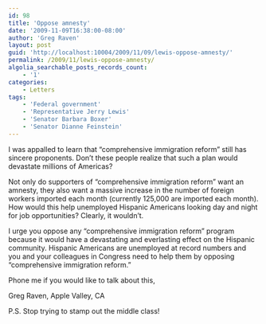 ```yaml
---
id: 98
title: 'Oppose amnesty'
date: '2009-11-09T16:38:00-08:00'
author: 'Greg Raven'
layout: post
guid: 'http://localhost:10004/2009/11/09/lewis-oppose-amnesty/'
permalink: /2009/11/lewis-oppose-amnesty/
algolia_searchable_posts_records_count:
    - '1'
categories:
    - Letters
tags:
    - 'Federal government'
    - 'Representative Jerry Lewis'
    - 'Senator Barbara Boxer'
    - 'Senator Dianne Feinstein'
---
```


I was appalled to learn that “comprehensive immigration reform” still has sincere proponents. Don’t these people realize that such a plan would devastate millions of Americas?  
  
Not only do supporters of “comprehensive immigration reform” want an amnesty, they also want a massive increase in the number of foreign workers imported each month (currently 125,000 are imported each month). How would this help unemployed Hispanic Americans looking day and night for job opportunities? Clearly, it wouldn’t.

I urge you oppose any “comprehensive immigration reform” program because it would have a devastating and everlasting effect on the Hispanic community. Hispanic Americans are unemployed at record numbers and you and your colleagues in Congress need to help them by opposing “comprehensive immigration reform.”

Phone me if you would like to talk about this,

Greg Raven, Apple Valley, CA

P.S. Stop trying to stamp out the middle class!